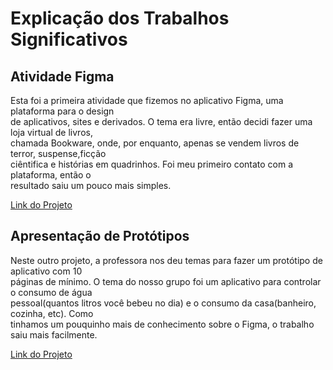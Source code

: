 <div>
  <h1>Explicação dos Trabalhos Significativos</h1>
  <h2>Atividade Figma</h2>
  <p>Esta foi a primeira atividade que fizemos no aplicativo Figma, uma plataforma para o design<br>de aplicativos, sites e derivados.
  O tema era livre, então decidi fazer uma loja virtual de livros,<br>chamada Bookware, onde, por enquanto, apenas se vendem livros de
  terror, suspense,ficção<br>ciêntifica e histórias em quadrinhos. Foi meu primeiro contato com a plataforma, então o<br>resultado saiu
  um pouco mais simples.</p>
  <a href="https://www.figma.com/file/WsC55GfHU1oLgFfOhjnZmU/BookWare?node-id=0-1">Link do Projeto</a><br>
  <h2>Apresentação de Protótipos</h2>
  <p>Neste outro projeto, a professora nos deu temas para fazer um protótipo de aplicativo com 10<br>páginas de mínimo. O tema do nosso
  grupo foi um aplicativo para controlar o consumo de água<br>pessoal(quantos litros você bebeu no dia) e o consumo da casa(banheiro, cozinha,
  etc). Como<br>tinhamos um pouquinho mais de conhecimento sobre o Figma, o trabalho saiu mais facilmente.</p>
  <a href="https://www.figma.com/file/sUySSYXaab6eUzmvgdqrI0/WaterHour?node-id=0%3A1&t=qJFgbPyoSlbPqy4t-1">Link do Projeto</a>
  </div>
